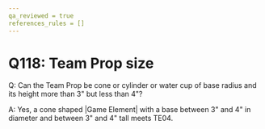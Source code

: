 ```yaml
---
qa_reviewed = true
references_rules = []
---
```


# Q118: Team Prop size

Q: Can the Team Prop be cone or cylinder or water cup of base radius and its height more than 3" but less than 4"?

A: Yes, a cone shaped |Game Element| with a base between 3" and 4" in diameter and between 3" and 4" tall meets TE04.